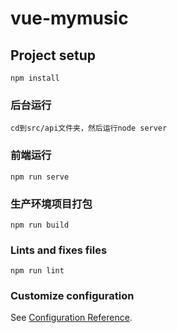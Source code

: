 # vue-mymusic

## Project setup
```
npm install

```
### 后台运行

```
cd到src/api文件夹，然后运行node server
```

### 前端运行
```
npm run serve
```

### 生产环境项目打包
```
npm run build
```

### Lints and fixes files
```
npm run lint
```

### Customize configuration
See [Configuration Reference](https://cli.vuejs.org/config/).
